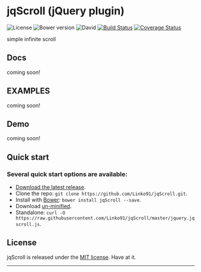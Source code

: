 # jqScroll (jQuery plugin)
![License](https://img.shields.io/badge/license-MIT-blue.svg)
![Bower version](https://img.shields.io/badge/bower-1.6.3-blue.svg)
![David](https://david-dm.org/Linko91/jqScroll.svg)
[![Build Status](https://img.shields.io/travis/Linko91/jqScroll/master.svg)](https://travis-ci.org/Linko91/jqScroll)
[![Coverage Status](https://coveralls.io/repos/Linko91/jqScroll/badge.svg?branch=master&service=github)](https://coveralls.io/github/Linko91/jqScroll?branch=master)

simple infinite scroll

## Docs
coming soon!

## EXAMPLES
coming soon!

## Demo
coming soon!



## Quick start

### Several quick start options are available:

* [Download the latest release](https://github.com/Linko91/jqScroll/archive/1.6.3.zip).
* Clone the repo: `git clone https://github.com/Linko91/jqScroll.git`.
* Install with [Bower](http://bower.io): `bower install jqScroll --save`.
* Download [un-minified](https://raw.githubusercontent.com/Linko91/jqScroll/master/jquery.jqscroll.js).
* Standalone: `curl -O https://raw.githubusercontent.com/Linko91/jqScroll/master/jquery.jqscroll.js`.




## License
jqScroll is released under the [MIT license](https://raw.githubusercontent.com/Linko91/jqScroll/master/LICENSE). Have at it.
* * *
